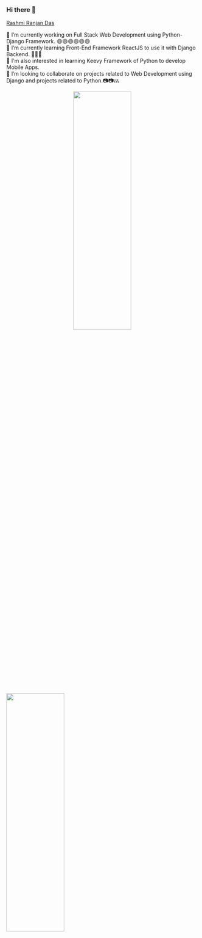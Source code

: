 ### Hi there 👋
[Rashmi Ranjan Das](https://github.com/WebDesign4New)

<!--
**WebDesign4New/WebDesign4New** is a ✨ _special_ ✨ repository because its `README.md` (this file) appears on your GitHub profile.

Here are some ideas to get you started:

- 🔭 I’m currently working on ...
- 🌱 I’m currently learning ...
- 👯 I’m looking to collaborate on ...
- 🤔 I’m looking for help with ...
- 💬 Ask me about ...
- 📫 How to reach me: ...
- 😄 Pronouns: ...
- ⚡ Fun fact: ...
-->
 🔭 I’m currently working on Full Stack Web Development using Python-Django Framework. 😄😄😄😄😄😄<br>
 🌱 I’m currently learning Front-End Framework ReactJS to use it with Django Backend. 👲👲👲<br>
 🌱 I'm also interested in learning Keevy Framework of Python to develop Mobile Apps.<br>
 👯 I’m looking to collaborate on projects related to Web Development using Django and projects related to Python.📷📷📞📞📞<br>
 
 <div style="text-align: center;">
   <img src="https://lh6.googleusercontent.com/rU8dZ0x67y63AeujFhM79UG_I3ZagEqTmDffagrUVuBI5eXPHtW2Z7zP1KU1MLKtl0wU5eNS_QHU-9v3GUJgxlKYeAR1yKADY8xCj7xMrpL8z9Rr2Zde9_OGsmXTigvBr7DEWggV" width="55%" height="40%">
 </div>
 
<br>
<img src = "https://i.pinimg.com/originals/41/a3/04/41a3041c02de23b097fa1c5be788a9eb.gif" width="55%" height="40%">
 
 
 
